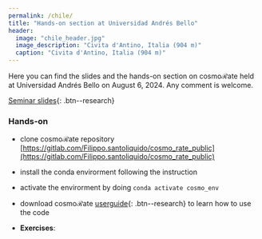 ```yaml
---
permalink: /chile/
title: "Hands-on section at Universidad Andrés Bello"
header:
  image: "chile_header.jpg"
  image_description: "Civita d'Antino, Italia (904 m)"
  caption: "Civita d'Antino, Italia (904 m)"
---
```


Here you can find the slides and the hands-on section on cosmo$\mathcal{R}$ate held at Universidad Andrés Bello on August 6, 2024. Any comment is welcome. 

[Seminar slides](/assets/images/ChileLectures/ChileSeminar.pdf){: .btn--research} 

### Hands-on

- clone cosmo$\mathcal{R}$ate repository 
[https://gitlab.com/Filippo.santoliquido/cosmo_rate_public](https://gitlab.com/Filippo.santoliquido/cosmo_rate_public) 

- install the conda envirorment following the instruction 

- activate the envirorment by doing  ```conda activate cosmo_env```

- download cosmo$\mathcal{R}$ate [userguide](/assets/images/BrazilLectures/cosmorate_user_guide.pdf){: .btn--research} to learn how to use the code


- **Exercises**: 
